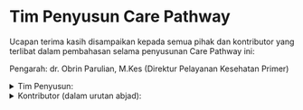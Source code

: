 # Tim Penyusun Care Pathway

Ucapan terima kasih disampaikan kepada semua pihak dan kontributor yang terlibat dalam pembahasan selama penyusunan Care Pathway ini:

Pengarah: dr. Obrin Parulian, M.Kes (Direktur Pelayanan Kesehatan Primer)

<details>
  <summary>Tim Penyusun:</summary>
  
  dr. Upik Rukmini, MKM; dr. Adi Pamungkas; dr. Gita Swisari, MKM; Sarto S.Kom, MKM; dr. Wing Irawati; drg. Naneu Retna Arfani; drg. Aditia Putri; dr. Era Renjana Diskamara; dr. Anandini Nindya Lestari Umar; dr. Vitis Finivera Syafitriningrum; dr. Saddam Adriansyah Sudarsono; Sri Nuraini, SKM; dr. Nadia Adelin; dr. Barbarani Satriyani Hayyu; dr. Siti Hardianty Yarika; Yuanita Rizky Inggarputri, SKM; Junetta Dirgahayu, SKM; Endro Kahono, SKM, M.Kes
</details>

<details>
  <summary>Kontributor (dalam urutan abjad):</summary>
  
  dr. Bertharia Romauli Sinaga (Dit. Gizi & KIA); Bunga M. Datu Linggi, SKM, M.Kes (Dit. P2PM); Cicilia Nurteta, SKM, M.Kes (Dit. P2PTM); dr. Cornelia Kelyombar (Dit. Pengelolaan Imunisasi); Dahlia Hutagaol, SKM, M.Kes (Dit. Gizi & KIA); dr. Edduwar Idul Riyadi, Sp.KJ (Dit. Kesehatan Jiwa); dr. Elcha Leonard (Sekretariat Komnas KIPI); dr. Endang Budi Hastuti (Dit. Pengelolaan Imunisasi); Evi Firna, SKM (Dit. Kesehatan Jiwa); dr. Farsely Mranani, MKM (Dit. Gizi & KIA); dr. Fatchanuraliyah, MKM (Dit. P2PTM); dr. Florentine Marthatilova (Dit. Gizi & KIA); dr. Fristika Mildya, M.K.K.K (Dit. Pengelolaan Imunisasi); dr. Herbert Sidabutar, Sp.KJ (Dit. Kesehatan Jiwa); dr. Iis Afandi (Dit. P2PTM); Inge Yuliane Susianto, S.Gz (Dit. Takel Kesmas); dr. Lily Banonah Rivai, M.Epid (Dit. Pengelolaan Imunisasi); Muhammad Rizka, S. Or. (Dit. UPL); Nanda Indah Permatasari, S.Gz (Dit. Gizi & KIA); dr. Nindya Savitri, MKM (Dit. UPL); Nurasni, SKM (Dit. P2PM); Nurul Badriyah, SKM (Dit. P2PM); dr. Pratano (Dit. P2PTM); dr. Prihandriyo Sri Hijranti, M. Epid (Dit. P2PTM); Putra Fajar Angkasa, SKM (Sekretariat Komnas KIPI); dr. Rainy Fathiyah, MKM (Dit. P2PTM); Ratih Oktri Nanda, SKM (Dit. Pengelolaan Imunisasi); dr. Ratna B. Hapsari, MKM (Dit. P2PM); dr. Rima Damayanti, M.Kes (Dit. Takel Kesmas); dr. Rivani Noor, MKM (Dit. Gizi & KIA); dr. Sherli Karolina, MKM (Dit. Pengelolaan Imunisasi); dr. Solihah Widyastuti, M.Epid (Dit. Pengelolaan Imunisasi); Sri Drisna Dewi, SKM, MPH (Dit. P2PM); dr. Sylviana Andinisari, MSc (Dit. P2PTM); dr. Theresia Sandra Diah Ratih, MHA (Dit. P2PTM);  dr.  Tiersa  Vera  Junita,  M.Epid  (Dit.  P2PTM);  dr.  Tiffany  Tiara  Pakasi,  MA  (Dit.  P2PM);  dr.  Uswatun  Hasanah,  M.Epid  (Dit.  P2PTM);  dr.  Yunita Arihandayani (Dit. Keswa)
</details>
